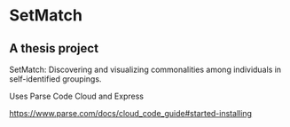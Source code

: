 SetMatch
=======

## A thesis project

SetMatch: Discovering and visualizing commonalities among individuals in self-identified groupings.

Uses Parse Code Cloud and Express

https://www.parse.com/docs/cloud_code_guide#started-installing

